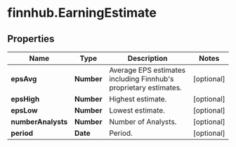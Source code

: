 # finnhub.EarningEstimate

## Properties

Name | Type | Description | Notes
------------ | ------------- | ------------- | -------------
**epsAvg** | **Number** | Average EPS estimates including Finnhub&#39;s proprietary estimates. | [optional] 
**epsHigh** | **Number** | Highest estimate. | [optional] 
**epsLow** | **Number** | Lowest estimate. | [optional] 
**numberAnalysts** | **Number** | Number of Analysts. | [optional] 
**period** | **Date** | Period. | [optional] 


